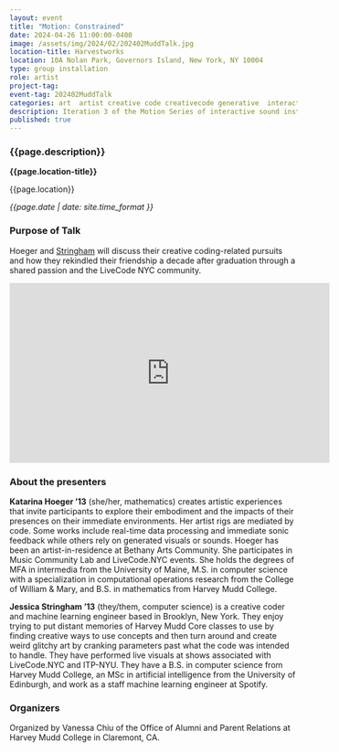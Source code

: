 ```yaml
---
layout: event
title: "Motion: Constrained"
date: 2024-04-26 11:00:00-0400
image: /assets/img/2024/02/202402MuddTalk.jpg
location-title: Harvestworks
location: 10A Nolan Park, Governors Island, New York, NY 10004
type: group installation
role: artist
project-tag:
event-tag: 202402MuddTalk
categories: art  artist creative code creativecode generative  interactive installation livecode online presentation talk
description: Iteration 3 of the Motion Series of interactive sound installations
published: true
---
```

### {{page.description}}

**{{page.location-title}}**

{{page.location}}

*{{page.date | date: site.time_format }}*

### Purpose of Talk
 Hoeger and [Stringham](https://www.thisxorthat.art/) will discuss their creative coding-related pursuits and how they rekindled their friendship a decade after graduation through a shared passion and the LiveCode NYC community.

<iframe width="560" height="315" src="https://www.youtube.com/embed/C8VN3FI0o2Q?si=YHCAmYW3x_HQJNid" title="YouTube video player" frameborder="0" allow="accelerometer; autoplay; clipboard-write; encrypted-media; gyroscope; picture-in-picture; web-share" referrerpolicy="strict-origin-when-cross-origin" allowfullscreen></iframe>

### About the presenters
**Katarina Hoeger ’13** (she/her, mathematics) creates artistic experiences that invite participants to explore their embodiment and the impacts of their presences on their immediate environments. Her artist rigs are mediated by code. Some works include real-time data processing and immediate sonic feedback while others rely on generated visuals or sounds. Hoeger has been an artist-in-residence at Bethany Arts Community. She participates in Music Community Lab and LiveCode.NYC events. She holds the degrees of MFA in intermedia from the University of Maine, M.S. in computer science with a specialization in computational operations research from the College of William & Mary, and B.S. in mathematics from Harvey Mudd College.

**Jessica Stringham ’13** (they/them, computer science) is a creative coder and machine learning engineer based in Brooklyn, New York. They enjoy trying to put distant memories of Harvey Mudd Core classes to use by finding creative ways to use concepts and then turn around and create weird glitchy art by cranking parameters past what the code was intended to handle. They have performed live visuals at shows associated with LiveCode.NYC and ITP-NYU. They have a B.S. in computer science from Harvey Mudd College, an MSc in artificial intelligence from the University of Edinburgh, and work as a staff machine learning engineer at Spotify.

### Organizers
Organized by Vanessa Chiu of the Office of Alumni and Parent Relations at Harvey Mudd College in Claremont, CA.
